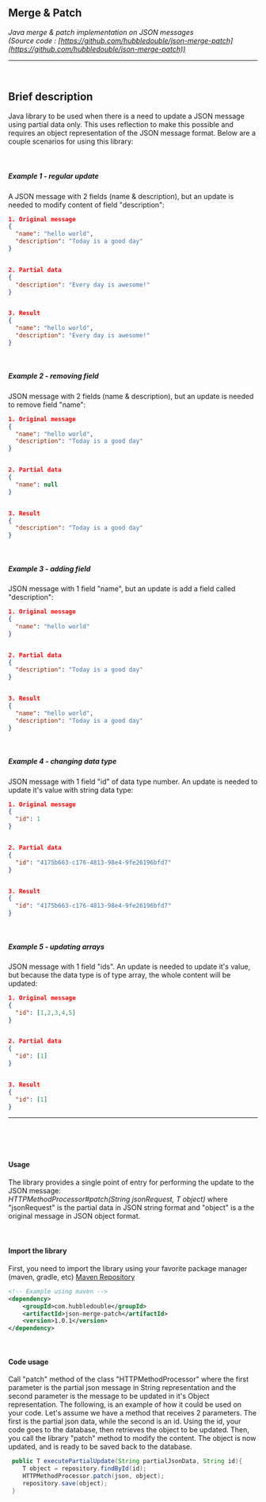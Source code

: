 ## Merge & Patch

*Java merge & patch implementation on JSON messages*  
*(Source code : [https://github.com/hubbledouble/json-merge-patch](https://github.com/hubbledouble/json-merge-patch))*
___
&nbsp;  
## Brief description
Java library to be used when there is a need to update a JSON message using partial data only. This uses reflection to make this possible and requires an object representation of the JSON message format. Below are a couple scenarios for using this library:     
&nbsp;  
&nbsp;  
##### **Example 1 - regular update**
A JSON message with 2 fields (name & description), but an update is needed to modify content of field "description": 

```json
1. Original message 
{
  "name": "hello world",
  "description": "Today is a good day"
}


2. Partial data
{
  "description": "Every day is awesome!"
}


3. Result
{
  "name": "hello world",
  "description": "Every day is awesome!"
}
```
&nbsp; 
&nbsp; 
&nbsp;  
##### **Example 2 - removing field**   
JSON message with 2 fields (name & description), but an update is needed to remove field "name": 

```json
1. Original message 
{
  "name": "hello world",
  "description": "Today is a good day"
}


2. Partial data
{
  "name": null
}


3. Result
{
  "description": "Today is a good day"
}
```
&nbsp; 
&nbsp; 
&nbsp;  
##### **Example 3 - adding field**   
JSON message with 1 field "name", but an update is add a field called "description": 
```json
1. Original message 
{
  "name": "hello world"
}


2. Partial data
{
  "description": "Today is a good day"
}


3. Result
{
  "name": "hello world",
  "description": "Today is a good day"
}
```
&nbsp; 
&nbsp; 
&nbsp;  
##### **Example 4 - changing data type**   
JSON message with 1 field "id" of data type number. An update is needed to update it's value with string data type:
```json
1. Original message 
{
  "id": 1
}


2. Partial data
{
  "id": "4175b663-c176-4813-98e4-9fe26196bfd7"
}


3. Result
{
  "id": "4175b663-c176-4813-98e4-9fe26196bfd7"
}
```
&nbsp; 
&nbsp; 
&nbsp;  
##### **Example 5 - updating arrays**   
JSON message with 1 field "ids". An update is needed to update it's value, but because the data type is of type array, the whole content will be updated:
```json
1. Original message 
{
  "id": [1,2,3,4,5]
}


2. Partial data
{
  "id": [1]
}


3. Result
{
  "id": [1]
}
```
___
&nbsp;  
&nbsp;  
&nbsp;  
#### Usage
The library provides a single point of entry for performing the update to the JSON message:  
*HTTPMethodProcessor#patch(String jsonRequest, T object)* where "jsonRequest" is the partial data in JSON string format and "object" is a the original message in JSON object format.
&nbsp;  
&nbsp;  
&nbsp;  
#### Import the library
First, you need to import the library using your favorite package manager (maven, gradle, etc) [Maven Repository](https://mvnrepository.com/artifact/com.hubbledouble/json-merge-patch/1.0.1) 
```xml
<!-- Example using maven -->
<dependency>
    <groupId>com.hubbledouble</groupId>
    <artifactId>json-merge-patch</artifactId>
    <version>1.0.1</version>
</dependency>
```
&nbsp;  
#### Code usage
Call "patch" method of the class "HTTPMethodProcessor" where the first parameter is the partial json message in String representation and the second parameter is the message to be updated in it's Object representation. The following, is an example of how it could be used on your code. Let's assume we have a method that receives 2 parameters. The first is the partial json data, while the second is an id. Using the id, your code goes to the database, then retrieves the object to be updated. Then, you call the library "patch" method to modify the content. The object is now updated, and is ready to be saved back to the database. 
```java
 public T executePartialUpdate(String partialJsonData, String id){
    T object = repository.findById(id);
    HTTPMethodProcessor.patch(json, object);
    repository.save(object);
 }
```